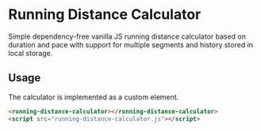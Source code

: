 # Running Distance Calculator

Simple dependency-free vanilla JS running distance calculator based on duration
and pace with support for multiple segments and history stored in local
storage.

## Usage

The calculator is implemented as a custom element.

```html
<running-distance-calculator></running-distance-calculator>
<script src="running-distance-calculator.js"></script>
```

